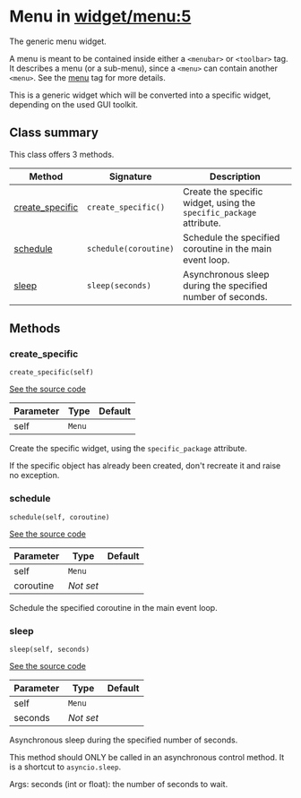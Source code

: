 # Menu in [widget/menu:5](../raw/widget/menu.html#L5)

The generic menu widget.

A menu is meant to be contained inside either a `<menubar>` or
`<toolbar>` tag.  It describes a menu (or a sub-menu), since a
`<menu>` can contain another `<menu>`.  See the [menu](/layout/tag/menu.md)
tag for more details.

This is a generic widget which will be converted into a specific widget,
depending on the used GUI toolkit.

## Class summary

This class offers 3 methods.

| Method | Signature | Description |
| ------ | --------- | ----------- |
| [create_specific](#create_specific) | `create_specific()` | Create the specific widget, using the `specific_package` attribute. |
| [schedule](#schedule) | `schedule(coroutine)` | Schedule the specified coroutine in the main event loop. |
| [sleep](#sleep) | `sleep(seconds)` | Asynchronous sleep during the specified number of seconds. |

## Methods

### create_specific

`create_specific(self)`

[See the source code](../raw/widget/menu.html#L30)

| Parameter | Type | Default |
| --------- | ---- | ------- |
| self | `Menu` |  |

Create the specific widget, using the `specific_package` attribute.

If the specific object has already been created, don't recreate it and
raise no exception.

### schedule

`schedule(self, coroutine)`

[See the source code](../raw/widget/menu.html#L75)

| Parameter | Type | Default |
| --------- | ---- | ------- |
| self | `Menu` |  |
| coroutine | *Not set* |  |

Schedule the specified coroutine in the main event loop.

### sleep

`sleep(self, seconds)`

[See the source code](../raw/widget/menu.html#L79)

| Parameter | Type | Default |
| --------- | ---- | ------- |
| self | `Menu` |  |
| seconds | *Not set* |  |

Asynchronous sleep during the specified number of seconds.

This method should ONLY be called in an asynchronous control method.
It is a shortcut to `asyncio.sleep`.

Args:
    seconds (int or float): the number of seconds to wait.
